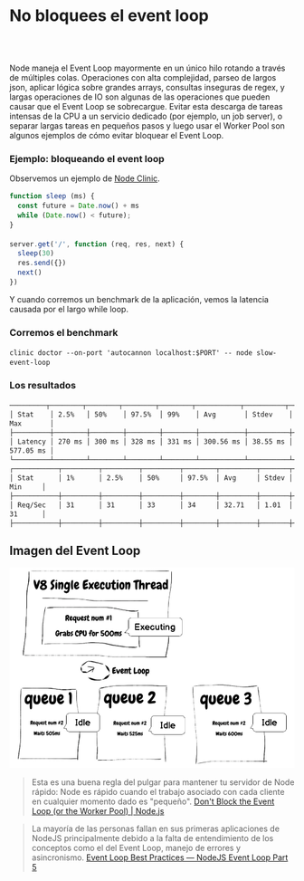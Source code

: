 # No bloquees el event loop

<br/><br/>

Node maneja el Event Loop mayormente en un único hilo rotando a través de múltiples colas. Operaciones con alta complejidad, parseo de largos json, aplicar lógica sobre grandes arrays, consultas inseguras de regex, y largas operaciones de IO son algunas de las operaciones que pueden causar que el Event Loop se sobrecargue. Evitar esta descarga de tareas intensas de la CPU a un servicio dedicado (por ejemplo, un job server), o separar largas tareas en pequeños pasos y luego usar el Worker Pool son algunos ejemplos de cómo evitar bloquear el Event Loop.

### Ejemplo: bloqueando el event loop
Observemos un ejemplo de [Node Clinic](https://clinicjs.org/documentation/doctor/05-fixing-event-loop-problem).
```javascript
function sleep (ms) {
  const future = Date.now() + ms
  while (Date.now() < future);
}

server.get('/', function (req, res, next) {
  sleep(30)
  res.send({})
  next()
})
```

Y cuando corremos un benchmark de la aplicación, vemos la latencia causada por el largo
while loop.

### Corremos el benchmark
`clinic doctor --on-port 'autocannon localhost:$PORT' -- node slow-event-loop`

### Los resultados

```
─────────┬────────┬────────┬────────┬────────┬───────────┬──────────┬───────────┐
│ Stat    │ 2.5%   │ 50%    │ 97.5%  │ 99%    │ Avg       │ Stdev    │ Max       │
├─────────┼────────┼────────┼────────┼────────┼───────────┼──────────┼───────────┤
│ Latency │ 270 ms │ 300 ms │ 328 ms │ 331 ms │ 300.56 ms │ 38.55 ms │ 577.05 ms │
└─────────┴────────┴────────┴────────┴────────┴───────────┴──────────┴───────────┘
┌───────────┬─────────┬─────────┬─────────┬────────┬─────────┬───────┬─────────┐
│ Stat      │ 1%      │ 2.5%    │ 50%     │ 97.5%  │ Avg     │ Stdev │ Min     │
├───────────┼─────────┼─────────┼─────────┼────────┼─────────┼───────┼─────────┤
│ Req/Sec   │ 31      │ 31      │ 33      │ 34     │ 32.71   │ 1.01  │ 31      │
├───────────┼─────────┼─────────┼─────────┼────────┼─────────┼───────┼─────────┤
```

## Imagen del Event Loop
![Event Loop](/assets/images/event-loop.png "Event Loop")

>Esta es una buena regla del pulgar para mantener tu servidor de Node rápido: Node es rápido cuando el trabajo asociado con cada cliente en cualquier momento dado es "pequeño".
>[Don't Block the Event Loop (or the Worker Pool) | Node.js](https://nodejs.org/en/docs/guides/dont-block-the-event-loop/)

> La mayoría de las personas fallan en sus primeras aplicaciones de NodeJS principalmente debido a la falta de entendimiento de los conceptos como el del Event Loop, manejo de errores y asincronismo.
[Event Loop Best Practices — NodeJS Event Loop Part 5](https://jsblog.insiderattack.net/event-loop-best-practices-nodejs-event-loop-part-5-e29b2b50bfe2)
